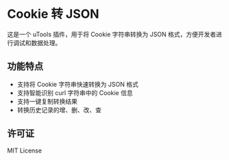# Cookie 转 JSON

这是一个 uTools 插件，用于将 Cookie 字符串转换为 JSON 格式，方便开发者进行调试和数据处理。

## 功能特点

- 支持将 Cookie 字符串快速转换为 JSON 格式
- 支持智能识别 curl 字符串中的 Cookie 信息
- 支持一键复制转换结果
- 转换历史记录的增、删、改、查

## 许可证

MIT License

